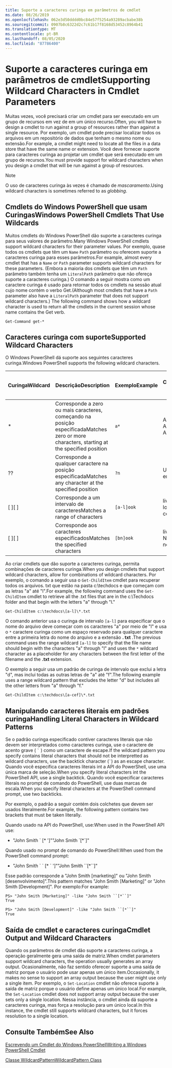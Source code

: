 ```yaml
---
title: Suporte a caracteres curinga em parâmetros de cmdlet
ms.date: 08/26/2019
ms.openlocfilehash: 062e3d50dddd0bc84e57f5254a93289acbabe38b
ms.sourcegitcommit: 0907b8c6322d2c7c61b17f8168d53452c8964b41
ms.translationtype: MT
ms.contentlocale: pt-BR
ms.lasthandoff: 08/05/2020
ms.locfileid: "87786400"
---
```

# <a name="supporting-wildcard-characters-in-cmdlet-parameters"></a><span data-ttu-id="23262-102">Suporte a caracteres curinga em parâmetros de cmdlet</span><span class="sxs-lookup"><span data-stu-id="23262-102">Supporting Wildcard Characters in Cmdlet Parameters</span></span>

<span data-ttu-id="23262-103">Muitas vezes, você precisará criar um cmdlet para ser executado em um grupo de recursos em vez de em um único recurso.</span><span class="sxs-lookup"><span data-stu-id="23262-103">Often, you will have to design a cmdlet to run against a group of resources rather than against a single resource.</span></span> <span data-ttu-id="23262-104">Por exemplo, um cmdlet pode precisar localizar todos os arquivos em um repositório de dados que tenham o mesmo nome ou extensão.</span><span class="sxs-lookup"><span data-stu-id="23262-104">For example, a cmdlet might need to locate all the files in a data store that have the same name or extension.</span></span> <span data-ttu-id="23262-105">Você deve fornecer suporte para caracteres curinga ao projetar um cmdlet que será executado em um grupo de recursos.</span><span class="sxs-lookup"><span data-stu-id="23262-105">You must provide support for wildcard characters when you design a cmdlet that will be run against a group of resources.</span></span>

> [!NOTE]
> <span data-ttu-id="23262-106">O uso de caracteres curinga às vezes é chamado de *mascaramento*.</span><span class="sxs-lookup"><span data-stu-id="23262-106">Using wildcard characters is sometimes referred to as *globbing*.</span></span>

## <a name="windows-powershell-cmdlets-that-use-wildcards"></a><span data-ttu-id="23262-107">Cmdlets do Windows PowerShell que usam Curingas</span><span class="sxs-lookup"><span data-stu-id="23262-107">Windows PowerShell Cmdlets That Use Wildcards</span></span>

 <span data-ttu-id="23262-108">Muitos cmdlets do Windows PowerShell dão suporte a caracteres curinga para seus valores de parâmetro.</span><span class="sxs-lookup"><span data-stu-id="23262-108">Many Windows PowerShell cmdlets support wildcard characters for their parameter values.</span></span> <span data-ttu-id="23262-109">Por exemplo, quase todos os cmdlets que têm um `Name` `Path` parâmetro ou oferecem suporte a caracteres curinga para esses parâmetros.</span><span class="sxs-lookup"><span data-stu-id="23262-109">For example, almost every cmdlet that has a `Name` or `Path` parameter supports wildcard characters for these parameters.</span></span> <span data-ttu-id="23262-110">(Embora a maioria dos cmdlets que têm um `Path` parâmetro também tenha um `LiteralPath` parâmetro que não ofereça suporte a caracteres curinga.) O comando a seguir mostra como um caractere curinga é usado para retornar todos os cmdlets na sessão atual cujo nome contém o verbo Get.</span><span class="sxs-lookup"><span data-stu-id="23262-110">(Although most cmdlets that have a `Path` parameter also have a `LiteralPath` parameter that does not support wildcard characters.) The following command shows how a wildcard character is used to return all the cmdlets in the current session whose name contains the Get verb.</span></span>

 `Get-Command get-*`

## <a name="supported-wildcard-characters"></a><span data-ttu-id="23262-111">Caracteres curinga com suporte</span><span class="sxs-lookup"><span data-stu-id="23262-111">Supported Wildcard Characters</span></span>

<span data-ttu-id="23262-112">O Windows PowerShell dá suporte aos seguintes caracteres curinga.</span><span class="sxs-lookup"><span data-stu-id="23262-112">Windows PowerShell supports the following wildcard characters.</span></span>

| <span data-ttu-id="23262-113">Curinga</span><span class="sxs-lookup"><span data-stu-id="23262-113">Wildcard</span></span> |                             <span data-ttu-id="23262-114">Descrição</span><span class="sxs-lookup"><span data-stu-id="23262-114">Description</span></span>                             |  <span data-ttu-id="23262-115">Exemplo</span><span class="sxs-lookup"><span data-stu-id="23262-115">Example</span></span>   |     <span data-ttu-id="23262-116">Corresponde a</span><span class="sxs-lookup"><span data-stu-id="23262-116">Matches</span></span>      | <span data-ttu-id="23262-117">Não corresponde a</span><span class="sxs-lookup"><span data-stu-id="23262-117">Does not match</span></span> |
| -------- | ------------------------------------------------------------------- | ---------- | ---------------- | -------------- |
| *        | <span data-ttu-id="23262-118">Corresponde a zero ou mais caracteres, começando na posição especificada</span><span class="sxs-lookup"><span data-stu-id="23262-118">Matches zero or more characters, starting at the specified position</span></span> | `a*`       | <span data-ttu-id="23262-119">A, AG, Apple</span><span class="sxs-lookup"><span data-stu-id="23262-119">A, ag, Apple</span></span>     |                |
| <span data-ttu-id="23262-120">?</span><span class="sxs-lookup"><span data-stu-id="23262-120">?</span></span>        | <span data-ttu-id="23262-121">Corresponde a qualquer caractere na posição especificada</span><span class="sxs-lookup"><span data-stu-id="23262-121">Matches any character at the specified position</span></span>                     | `?n`       | <span data-ttu-id="23262-122">Um, em, em</span><span class="sxs-lookup"><span data-stu-id="23262-122">An, in, on</span></span>       | <span data-ttu-id="23262-123">executa</span><span class="sxs-lookup"><span data-stu-id="23262-123">ran</span></span>            |
| <span data-ttu-id="23262-124">[ ]</span><span class="sxs-lookup"><span data-stu-id="23262-124">[ ]</span></span>      | <span data-ttu-id="23262-125">Corresponde a um intervalo de caracteres</span><span class="sxs-lookup"><span data-stu-id="23262-125">Matches a range of characters</span></span>                                       | `[a-l]ook` | <span data-ttu-id="23262-126">livro, Cook, look</span><span class="sxs-lookup"><span data-stu-id="23262-126">book, cook, look</span></span> | <span data-ttu-id="23262-127">Nook, levou</span><span class="sxs-lookup"><span data-stu-id="23262-127">nook, took</span></span>     |
| <span data-ttu-id="23262-128">[ ]</span><span class="sxs-lookup"><span data-stu-id="23262-128">[ ]</span></span>      | <span data-ttu-id="23262-129">Corresponde aos caracteres especificados</span><span class="sxs-lookup"><span data-stu-id="23262-129">Matches the specified characters</span></span>                                    | `[bn]ook`  | <span data-ttu-id="23262-130">livro, Nook</span><span class="sxs-lookup"><span data-stu-id="23262-130">book, nook</span></span>       | <span data-ttu-id="23262-131">Cook, olhe</span><span class="sxs-lookup"><span data-stu-id="23262-131">cook, look</span></span>     |

<span data-ttu-id="23262-132">Ao criar cmdlets que dão suporte a caracteres curinga, permita combinações de caracteres curinga.</span><span class="sxs-lookup"><span data-stu-id="23262-132">When you design cmdlets that support wildcard characters, allow for combinations of wildcard characters.</span></span> <span data-ttu-id="23262-133">Por exemplo, o comando a seguir usa o `Get-ChildItem` cmdlet para recuperar todos os arquivos. txt que estão na pasta c:\techdocs e que começam com as letras "a" até "l".</span><span class="sxs-lookup"><span data-stu-id="23262-133">For example, the following command uses the `Get-ChildItem` cmdlet to retrieve all the .txt files that are in the c:\Techdocs folder and that begin with the letters "a" through "l."</span></span>

`Get-ChildItem c:\techdocs\[a-l]\*.txt`

<span data-ttu-id="23262-134">O comando anterior usa o curinga de intervalo `[a-l]` para especificar que o nome do arquivo deve começar com os caracteres "a" por meio de "l" e usa o `*` caractere curinga como um espaço reservado para qualquer caractere entre a primeira letra do nome do arquivo e a extensão **. txt** .</span><span class="sxs-lookup"><span data-stu-id="23262-134">The previous command uses the range wildcard `[a-l]` to specify that the file name should begin with the characters "a" through "l" and uses the `*` wildcard character as a placeholder for any characters between the first letter of the filename and the **.txt** extension.</span></span>

<span data-ttu-id="23262-135">O exemplo a seguir usa um padrão de curinga de intervalo que exclui a letra "d", mas inclui todas as outras letras de "a" até "f".</span><span class="sxs-lookup"><span data-stu-id="23262-135">The following example uses a range wildcard pattern that excludes the letter "d" but includes all the other letters from "a" through "f."</span></span>

`Get-ChildItem c:\techdocs\[a-cef]\*.txt`

## <a name="handling-literal-characters-in-wildcard-patterns"></a><span data-ttu-id="23262-136">Manipulando caracteres literais em padrões curinga</span><span class="sxs-lookup"><span data-stu-id="23262-136">Handling Literal Characters in Wildcard Patterns</span></span>

<span data-ttu-id="23262-137">Se o padrão curinga especificado contiver caracteres literais que não devem ser interpretados como caracteres curinga, use o caractere de acento grave ( `` ` `` ) como um caractere de escape.</span><span class="sxs-lookup"><span data-stu-id="23262-137">If the wildcard pattern you specify contains literal characters that should not be interpretted as wildcard characters, use the backtick character (`` ` ``) as an escape character.</span></span> <span data-ttu-id="23262-138">Quando você especifica caracteres literais int a API do PowerShell, use uma única marca de seleção.</span><span class="sxs-lookup"><span data-stu-id="23262-138">When you specify literal characters int the PowerShell API, use a single backtick.</span></span> <span data-ttu-id="23262-139">Quando você especificar caracteres literais no prompt de comando do PowerShell, use duas marcas de escala.</span><span class="sxs-lookup"><span data-stu-id="23262-139">When you specify literal characters at the PowerShell command prompt, use two backticks.</span></span>

<span data-ttu-id="23262-140">Por exemplo, o padrão a seguir contém dois colchetes que devem ser usados literalmente.</span><span class="sxs-lookup"><span data-stu-id="23262-140">For example, the following pattern contains two brackets that must be taken literally.</span></span>

<span data-ttu-id="23262-141">Quando usado na API do PowerShell, use:</span><span class="sxs-lookup"><span data-stu-id="23262-141">When used in the PowerShell API use:</span></span>

- <span data-ttu-id="23262-142">"John Smith \` [\* ']"</span><span class="sxs-lookup"><span data-stu-id="23262-142">"John Smith \`[\*\`]"</span></span>

<span data-ttu-id="23262-143">Quando usado no prompt de comando do PowerShell:</span><span class="sxs-lookup"><span data-stu-id="23262-143">When used from the PowerShell command prompt:</span></span>

- <span data-ttu-id="23262-144">"John Smith \` \` [\* \` ']"</span><span class="sxs-lookup"><span data-stu-id="23262-144">"John Smith \`\`[\*\`\`]"</span></span>

<span data-ttu-id="23262-145">Esse padrão corresponde a "John Smith [marketing]" ou "John Smith [desenvolvimento]".</span><span class="sxs-lookup"><span data-stu-id="23262-145">This pattern matches "John Smith [Marketing]" or "John Smith [Development]".</span></span> <span data-ttu-id="23262-146">Por exemplo:</span><span class="sxs-lookup"><span data-stu-id="23262-146">For example:</span></span>

```
PS> "John Smith [Marketing]" -like "John Smith ``[*``]"
True

PS> "John Smith [Development]" -like "John Smith ``[*``]"
True
```

## <a name="cmdlet-output-and-wildcard-characters"></a><span data-ttu-id="23262-147">Saída de cmdlet e caracteres curinga</span><span class="sxs-lookup"><span data-stu-id="23262-147">Cmdlet Output and Wildcard Characters</span></span>

<span data-ttu-id="23262-148">Quando os parâmetros de cmdlet dão suporte a caracteres curinga, a operação geralmente gera uma saída de matriz.</span><span class="sxs-lookup"><span data-stu-id="23262-148">When cmdlet parameters support wildcard characters, the operation usually generates an array output.</span></span>
<span data-ttu-id="23262-149">Ocasionalmente, não faz sentido oferecer suporte a uma saída de matriz porque o usuário pode usar apenas um único item.</span><span class="sxs-lookup"><span data-stu-id="23262-149">Occasionally, it makes no sense to support an array output because the user might use only a single item.</span></span> <span data-ttu-id="23262-150">Por exemplo, o `Set-Location` cmdlet não oferece suporte à saída de matriz porque o usuário define apenas um único local.</span><span class="sxs-lookup"><span data-stu-id="23262-150">For example, the `Set-Location` cmdlet does not support array output because the user sets only a single location.</span></span> <span data-ttu-id="23262-151">Nessa instância, o cmdlet ainda dá suporte a caracteres curinga, mas força a resolução para um único local.</span><span class="sxs-lookup"><span data-stu-id="23262-151">In this instance, the cmdlet still supports wildcard characters, but it forces resolution to a single location.</span></span>

## <a name="see-also"></a><span data-ttu-id="23262-152">Consulte Também</span><span class="sxs-lookup"><span data-stu-id="23262-152">See Also</span></span>

[<span data-ttu-id="23262-153">Escrevendo um Cmdlet do Windows PowerShell</span><span class="sxs-lookup"><span data-stu-id="23262-153">Writing a Windows PowerShell Cmdlet</span></span>](./writing-a-windows-powershell-cmdlet.md)

[<span data-ttu-id="23262-154">Classe WildcardPattern</span><span class="sxs-lookup"><span data-stu-id="23262-154">WildcardPattern Class</span></span>](/dotnet/api/system.management.automation.wildcardpattern)
